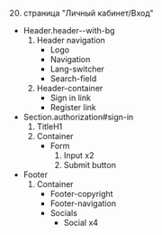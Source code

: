20. страница "Личный кабинет/Вход"
  * Header.header--with-bg
    1. Header navigation
        * Logo 
        * Navigation
        * Lang-switcher
        * Search-field
    2. Header-container
        * Sign in link
        * Register link
  * Section.authorization#sign-in
    1. TitleH1
    2. Container
        * Form
            1. Input x2
            2. Submit button
  * Footer
    1. Container
        * Footer-copyright
        * Footer-navigation
        * Socials
            * Social x4
